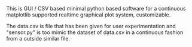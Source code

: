 This is GUI / CSV based minimal python based software for a continuous matplotlib supported realtime graphical plot system, customizable.

The data.csv is file that has been given for user experimentation
and 
"sensor.py" is too mimic the dataset of data.csv in a continuous fashion from a outside similar file. 

<Still in Testing and Debugging stage>

